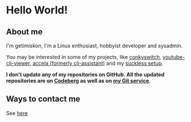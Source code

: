 # Hello World!

## About me
I'm getimiskon, I'm a Linux enthusiast, hobbyist developer and sysadmin.

You may be interested in some of my projects, like [conkyswitch](https://github.com/getimiskon/conkyswitch), [youtube-cli-viewer](https://github.com/getimiskon/youtube-cli-viewer), [accela (formerly cli-assistant)](https://github.com/getimiskon/accela) and my [suckless setup](https://github.com/getimiskon/suckless-setup).

**I don't update any of my repositories on GitHub. All the updated repositories are on [Codeberg](https://codeberg.org/getimiskon) as well as on [my Git service](https://git.getimiskon.xyz).**

## Ways to contact me
See [here](https://getimiskon.xyz/contact.html)
